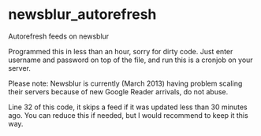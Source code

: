 newsblur_autorefresh
====================

Autorefresh feeds on newsblur

Programmed this in less than an hour, sorry for dirty code.
Just enter username and password on top of the file, and run this is a cronjob on your server.

Please note:
Newsblur is currently (March 2013) having problem scaling their servers because of new Google Reader arrivals, do not abuse.

Line 32 of this code, it skips a feed if it was updated less than 30 minutes ago. You can reduce this if needed, but I would recommend to keep it this way.
